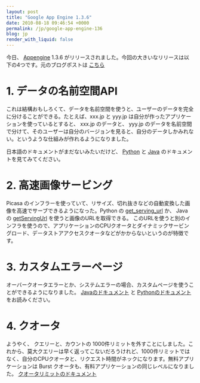```yaml
---
layout: post
title: "Google App Engine 1.3.6"
date: 2010-08-18 09:46:54 +0000
permalink: /jp/google-app-engine-136
blog: jp
render_with_liquid: false
---
```


今日、 [Appengine](http://code.google.com/appengine/) 1.3.6
がリリースされました。今回の大きいなリリースは以下の4つです。元のブログポストは
[こちら](http://googleappengine.blogspot.com/2010/08/multi-tenancy-support-high-performance_17.html)

# 1\. データの名前空間API

これは結構おもしろくて、データを名前空間を使うと、ユーザーのデータを完全に分けることができる。たとえば、xxx.jp と yyy.jp
は自分が作ったアプリケーションを使っているとすると、 xxx.jp のデータと、 yyy.jp
のデータを名前空間で分けて、そのユーザーは自分のバージョンを見ると、自分のデータしかみれない。というような仕組みが作れるようになりました。

日本語のドキュメントがまだないみたいだけど、
[Python](http://code.google.com/intl/ja/appengine/docs/python/multitenancy/)
と [Java](http://code.google.com/appengine/docs/java/multitenancy/)
のドキュメントを見てみてください。

# 2\. 高速画像サービング

Picasa のインフラーを使っていて、リサイズ、切れ抜きなどの自動変換した画像を高速でサーブできるようになった。Python の
[get_serving_url](http://code.google.com/appengine/docs/python/images/functions.html)
か、 Java の
[getServingUrl](<http://code.google.com/appengine/docs/java/javadoc/com/google/appengine/api/images/ImagesService.html#getServingUrl(com.google.appengine.api.blobstore.BlobKey)>)
を使うと画像のURLを取得できる。
このURLを使うと別のインフラを使うので、アプリケーションのCPUクオータとダイナミックサービングロード、データストアアクセスクオータなどがかからないというのが特徴です。

# 3\. カスタムエラーページ

オーバークオータエラーとか、システムエラーの場合、カスタムページを使うことができるようになりました。
[Javaのドキュメント](http://code.google.com/appengine/docs/java/config/appconfig.html)
と
[Pythonのドキュメント](http://code.google.com/appengine/docs/python/config/appconfig.html)
をお読みください。

# 4\. クオータ

ようやく、 クエリーと、カウントの
1000件リミットを外すことにしました。これから、莫大クエリーは早く返ってこないだろうけれど、1000件リミットではなく、自分のCPUクオータと、リクエスト時間がネックになります。無料アプリケーションは
Burst クオータも、有料アプリケーションの同じレベルになりました。
[クオータリミットのドキュメント](http://code.google.com/appengine/docs/quotas.html)
